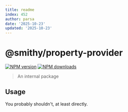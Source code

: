 ```yaml
---
title: readme
index: 452
author: parsa
date: '2025-10-23'
updated: '2025-10-23'
---
```

# @smithy/property-provider

[![NPM version](https://img.shields.io/npm/v/@smithy/property-provider/latest.svg)](https://www.npmjs.com/package/@smithy/property-provider)
[![NPM downloads](https://img.shields.io/npm/dm/@smithy/property-provider.svg)](https://www.npmjs.com/package/@smithy/property-provider)

> An internal package

## Usage

You probably shouldn't, at least directly.
